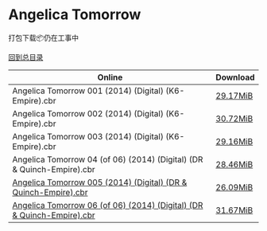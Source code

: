 # Angelica Tomorrow

打包下载📦仍在工事中

[回到总目录](/Catalogs.md)







Online | Download
--- | ---
Angelica Tomorrow 001 (2014) (Digital) (K6-Empire).cbr | [29.17MiB](https://pan.baidu.com/s/1skDA63j#list/path=%2F0-Day%20Week%20of%202014%20Q2%2F0-Day%20Week%20of%202014.05.07%2F%E3%82%B1%E3%82%A8%E3%82%B3%E3%82%B9%E3%82%A6%E3%82%A6%E3%82%AF%E3%82%BB%E3%82%B1%E3%82%B1%E3%82%AB%E3%82%AB%E3%82%BF%E3%82%AF%E3%82%B1%E3%82%B3%E3%82%BF%E3%82%AA%E3%82%B7%E3%82%A6%E3%82%A4%E3%82%A2%E3%82%A4%E3%82%B1%E3%82%A2%E3%82%A8%E3%82%B1%E3%82%A2%E3%82%BD%E3%82%B5%E3%82%AD%E3%82%BB&parentPath=%2F0-Day%20Week%20of%202014%20Q2)
Angelica Tomorrow 002 (2014) (Digital) (K6-Empire).cbr | [30.72MiB](https://pan.baidu.com/s/1hsrO3tU#list/path=%2F0-Day%20Week%20of%202014%20Q2%2F0-Day%20Week%20of%202014.06.18%2F%E3%82%AD%E3%82%A4%E3%82%B7%E3%82%B3%E3%82%B9%E3%82%AD%E3%82%B7%E3%82%BD%E3%82%AD%E3%82%A6%E3%82%AF%E3%82%BB%E3%82%B5%E3%82%A2%E3%82%A2%E3%82%A6%E3%82%BF%E3%82%AF%E3%82%B7%E3%82%A8%E3%82%BF%E3%82%B1%E3%82%A6%E3%82%A6%E3%82%B7%E3%82%B1%E3%82%B7%E3%82%AD%E3%82%A2%E3%82%BD%E3%82%BF%E3%82%A6&parentPath=%2F0-Day%20Week%20of%202014%20Q2)
Angelica Tomorrow 003 (2014) (Digital) (K6-Empire).cbr | [29.16MiB](https://pan.baidu.com/s/1jI4B3F4#list/path=%2F0-Day%20Week%20of%202014%20Q3%2F0-Day%20Week%20of%202014.07.23%2F%E3%82%AA%E3%82%AD%E3%82%A8%E3%82%B7%E3%82%A4%E3%82%A4%E3%82%B3%E3%82%B9%E3%82%B3%E3%82%AF%E3%82%A2%E3%82%A4%E3%82%BD%E3%82%AB%E3%82%A6%E3%82%B3%E3%82%A4%E3%82%AA%E3%82%AF%E3%82%B9%E3%82%A6%E3%82%A8%E3%82%A8%E3%82%B5%E3%82%AA%E3%82%A2%E3%82%A6%E3%82%AB%E3%82%AF%E3%82%BB%E3%82%A2%E3%82%B5&parentPath=%2F0-Day%20Week%20of%202014%20Q3)
Angelica Tomorrow 04 (of 06) (2014) (Digital) (DR & Quinch-Empire).cbr | [28.46MiB](https://pan.baidu.com/s/1dF4fIGL#list/path=%2F0-Day%20Week%20of%202014%20Q3%2F0-Day%20Week%20of%202014.08.20%2F%E3%82%A4%E3%82%A4%E3%82%A8%E3%82%A4%E3%82%B5%E3%82%A2%E3%82%AA%E3%82%A8%E3%82%B7%E3%82%B7%E3%82%B1%E3%82%AA%E3%82%B7%E3%82%AD%E3%82%BF%E3%82%BD%E3%82%A2%E3%82%A2%E3%82%B1%E3%82%A8%E3%82%AF%E3%82%A6%E3%82%A6%E3%82%AA%E3%82%A8%E3%82%B5%E3%82%B5%E3%82%A4%E3%82%AA%E3%82%A8%E3%82%A6%E3%82%B9&parentPath=%2F0-Day%20Week%20of%202014%20Q3)
[Angelica Tomorrow 005 (2014) (Digital) (DR & Quinch-Empire).cbr](https://github.com/alicewish/markdown/blob/master/comic/Angelica-Tomorrow-005-2014-Digital-DR-Quinch-Empire-cbr.md) | [26.09MiB](https://pan.baidu.com/s/1bZdHLG#list/path=%2F0-Day%20Week%20of%202014%20Q3%2F0-Day%20Week%20of%202014.09.17%2F%E3%82%AF%E3%82%BF%E3%82%B9%E3%82%AB%E3%82%B9%E3%82%A6%E3%82%A8%E3%82%BF%E3%82%AA%E3%82%B5%E3%82%B3%E3%82%BD%E3%82%BD%E3%82%B7%E3%82%AB%E3%82%A2%E3%82%B9%E3%82%AF%E3%82%B7%E3%82%AA%E3%82%A6%E3%82%AB%E3%82%BF%E3%82%B3%E3%82%A8%E3%82%BD%E3%82%B5%E3%82%AD%E3%82%BB%E3%82%B9%E3%82%B1%E3%82%AA&parentPath=%2F0-Day%20Week%20of%202014%20Q3)
[Angelica Tomorrow 06 (of 06) (2014) (Digital) (DR & Quinch-Empire).cbr](https://github.com/alicewish/markdown/blob/master/comic/Angelica-Tomorrow-06-of-06-2014-Digital-DR-Quinch-Empire-cbr.md) | [31.67MiB](https://pan.baidu.com/s/1dEJy9Eh#list/path=%2F0-Day%20Week%20of%202014%20Q3%2F0-Day%20Week%20of%202014.09.24%2F%E3%82%AB%E3%82%BB%E3%82%B5%E3%82%A6%E3%82%A6%E3%82%BF%E3%82%AA%E3%82%AA%E3%82%A4%E3%82%BD%E3%82%AA%E3%82%AB%E3%82%B3%E3%82%AB%E3%82%B3%E3%82%B7%E3%82%A4%E3%82%AA%E3%82%AF%E3%82%BD%E3%82%B1%E3%82%AB%E3%82%BD%E3%82%A2%E3%82%B1%E3%82%AB%E3%82%A8%E3%82%B7%E3%82%BF%E3%82%B3%E3%82%BD%E3%82%B1&parentPath=%2F0-Day%20Week%20of%202014%20Q3)